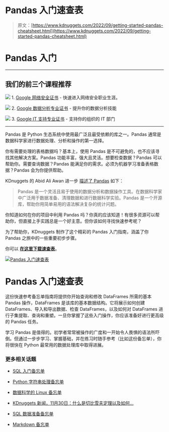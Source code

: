 # Pandas 入门速查表

> 原文：[https://www.kdnuggets.com/2022/09/getting-started-pandas-cheatsheet.html](https://www.kdnuggets.com/2022/09/getting-started-pandas-cheatsheet.html)

# Pandas 入门

* * *

## 我们的前三个课程推荐

![](../Images/0244c01ba9267c002ef39d4907e0b8fb.png) 1\. [Google 网络安全证书](https://www.kdnuggets.com/google-cybersecurity) - 快速进入网络安全职业生涯。

![](../Images/e225c49c3c91745821c8c0368bf04711.png) 2\. [Google 数据分析专业证书](https://www.kdnuggets.com/google-data-analytics) - 提升你的数据分析技能

![](../Images/0244c01ba9267c002ef39d4907e0b8fb.png) 3\. [Google IT 支持专业证书](https://www.kdnuggets.com/google-itsupport) - 支持你的组织的 IT 部门

* * *

Pandas 是 Python 生态系统中使用最广泛且最受依赖的库之一。Pandas 通常是数据科学家进行数据处理、分析和操作的第一选择。

你有需要处理的表格数据吗？基本上，使用 Pandas 是不可避免的，也不应该寻找其他解决方案。Pandas 功能丰富，强大且灵活。想要检查数据？Pandas 可以帮助你。需要查询数据？Pandas 能满足你的需求。必须为机器学习准备表格数据？Pandas 会为你提供帮助。

KDnuggets 的 Abid Ali Awan 进一步 [描述了 Pandas](https://www.kdnuggets.com/2022/03/introductory-pandas-tutorial.html) 如下：

> Pandas 是一个灵活且易于使用的数据分析和数据操作工具。在数据科学家中广泛用于数据准备、清理数据和进行数据科学实验。Pandas 是一个开源库，帮助你用简单易用的语法解决复杂的统计问题。

你知道如何在你的项目中利用 Pandas 吗？你真的应该知道！有很多资源可以帮助你，但直接上手实践总是一个好主意。但你该如何寻找快速参考呢？

为了帮助你，KDnuggets 制作了这个精彩的 Pandas 入门指南，涵盖了你 Pandas 之旅中的一些重要初步步骤。

你可以 **[在这里下载速查表](https://www.kdnuggets.com/publications/sheets/Getting-Started-with-Pandas-Cheatsheet-KDnuggets.pdf)**。

[![Pandas 入门速查表](../Images/b2fea2d659dabeb7c584965f83e2eda2.png)](https://www.kdnuggets.com/publications/sheets/Getting-Started-with-Pandas-Cheatsheet-KDnuggets.pdf)

# Pandas 入门速查表

这份快速参考备忘单指南将提供你开始查询和修改 DataFrames 所需的基本 Pandas 操作，DataFrames 是该库的基本数据结构。它将展示如何创建 DataFrames、导入和导出数据、检查 DataFrames，以及如何对 DataFrames 进行子集提取、查询和重塑。一旦你掌握了这些入门操作，你应该准备好进行更高级的 Pandas 任务。

学习 Pandas 是值得的。初学者常常被操作的广度和一开始令人畏惧的语法所吓倒。但通过一步步学习、掌握基础，并在练习时随手参考（比如这份备忘单），你将很快在 Python 最常用的数据处理库中取得进展。

### 更多相关话题

+   [SQL 入门备忘单](https://www.kdnuggets.com/2022/08/getting-started-sql-cheatsheet.html)

+   [Python 字符串处理备忘单](https://www.kdnuggets.com/2020/01/python-string-processing-primer.html)

+   [数据科学的 Linux 备忘单](https://www.kdnuggets.com/2022/11/linux-data-science-cheatsheet.html)

+   [KDnuggets 新闻，11月30日：什么是切比雪夫定理以及如何…](https://www.kdnuggets.com/2022/n46.html)

+   [SQL 数据准备备忘单](https://www.kdnuggets.com/2021/05/data-preparation-sql-cheat-sheet.html)

+   [Markdown 备忘单](https://www.kdnuggets.com/2022/12/markdown-cheatsheet.html)
